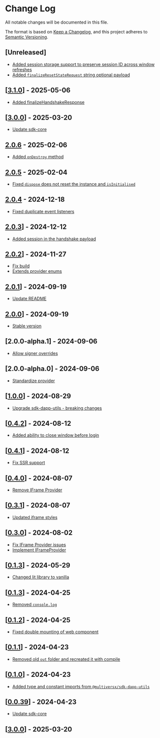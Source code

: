 # Change Log

All notable changes will be documented in this file.

The format is based on [Keep a Changelog](https://keepachangelog.com/en/1.0.0/),
and this project adheres to [Semantic Versioning](https://semver.org/spec/v2.0.0.html).

## [Unreleased]

- [Added session storage support to preserve session ID across window refreshes](https://github.com/multiversx/mx-sdk-js-web-wallet-cross-window-provider/pull/86)
- [Added `finalizeResetStateRequest` string optional payload](https://github.com/multiversx/mx-sdk-js-web-wallet-cross-window-provider/pull/85)


## [[3.1.0](https://github.com/multiversx/mx-sdk-js-web-wallet-cross-window-provider/pull/84)] - 2025-05-06

- [Added finalizeHandshakeResponse](https://github.com/multiversx/mx-sdk-js-web-wallet-cross-window-provider/pull/83)

## [[3.0.0](https://github.com/multiversx/mx-sdk-js-web-wallet-cross-window-provider/pull/82)] - 2025-03-20

- [Update sdk-core](https://github.com/multiversx/mx-sdk-js-web-wallet-cross-window-provider/pull/82)

## [2.0.6](https://github.com/multiversx/mx-sdk-js-web-wallet-cross-window-provider/pull/81) - 2025-02-06

- [Added `onDestroy` method](https://github.com/multiversx/mx-sdk-js-web-wallet-cross-window-provider/pull/80)

## [2.0.5](https://github.com/multiversx/mx-sdk-js-web-wallet-cross-window-provider/pull/79) - 2025-02-04

- [Fixed `dispose` does not reset the instance and `isInitialised`](https://github.com/multiversx/mx-sdk-js-web-wallet-cross-window-provider/pull/78)

## [2.0.4](https://github.com/multiversx/mx-sdk-js-web-wallet-cross-window-provider/pull/76) - 2024-12-18

- [Fixed duplicate event listeners](https://github.com/multiversx/mx-sdk-js-web-wallet-cross-window-provider/pull/75)

## [2.0.3](https://github.com/multiversx/mx-sdk-js-web-wallet-cross-window-provider/pull/74)] - 2024-12-12

- [Added session in the handshake payload](https://github.com/multiversx/mx-sdk-js-web-wallet-cross-window-provider/pull/73)

## [2.0.2](https://github.com/multiversx/mx-sdk-js-web-wallet-cross-window-provider/pull/70)] - 2024-11-27

- [Fix build](https://github.com/multiversx/mx-sdk-js-web-wallet-cross-window-provider/pull/71)
- [Extends provider enums](https://github.com/multiversx/mx-sdk-js-web-wallet-cross-window-provider/pull/69)

## [2.0.1](https://github.com/multiversx/mx-sdk-js-web-wallet-cross-window-provider/pull/68)] - 2024-09-19

- [Update README](https://github.com/multiversx/mx-sdk-js-web-wallet-cross-window-provider/pull/55)

## [2.0.0](https://github.com/multiversx/mx-sdk-js-web-wallet-cross-window-provider/pull/67)] - 2024-09-19

- [Stable version](https://github.com/multiversx/mx-sdk-js-web-wallet-cross-window-provider/pull/66)

## [2.0.0-alpha.1] - 2024-09-06

- [Allow signer overrides](https://github.com/multiversx/mx-sdk-js-web-wallet-cross-window-provider/commit/7fe6c7167588e7d58e291f6d978701bb1ad8d59a)

## [2.0.0-alpha.0] - 2024-09-06

- [Standardize provider](https://github.com/multiversx/mx-sdk-js-web-wallet-cross-window-provider/pull/65)

## [[1.0.0](https://github.com/multiversx/mx-sdk-js-web-wallet-cross-window-provider/pull/61)] - 2024-08-29

- [Upgrade sdk-dapp-utils - breaking changes](https://github.com/multiversx/mx-sdk-js-web-wallet-cross-window-provider/pull/60)

## [[0.4.2](https://github.com/multiversx/mx-sdk-js-web-wallet-cross-window-provider/pull/59)] - 2024-08-12

- [Added ability to close window before login](https://github.com/multiversx/mx-sdk-js-web-wallet-cross-window-provider/pull/58)

## [[0.4.1](https://github.com/multiversx/mx-sdk-js-web-wallet-cross-window-provider/pull/57)] - 2024-08-12

- [Fix SSR support](https://github.com/multiversx/mx-sdk-js-web-wallet-cross-window-provider/pull/56)

## [[0.4.0](https://github.com/multiversx/mx-sdk-js-web-wallet-cross-window-provider/pull/54)] - 2024-08-07

- [Remove IFrame Provider](https://github.com/multiversx/mx-sdk-js-web-wallet-cross-window-provider/pull/53)

## [[0.3.1](https://github.com/multiversx/mx-sdk-js-web-wallet-cross-window-provider/pull/52)] - 2024-08-07

- [Updated iframe styles](https://github.com/multiversx/mx-sdk-js-web-wallet-cross-window-provider/pull/50)

## [[0.3.0](https://github.com/multiversx/mx-sdk-js-web-wallet-cross-window-provider/pull/48)] - 2024-08-02

- [Fix IFrame Provider issues](https://github.com/multiversx/mx-sdk-js-web-wallet-cross-window-provider/pull/47)
- [Implement IFrameProvider](https://github.com/multiversx/mx-sdk-js-web-wallet-cross-window-provider/pull/46)

## [[0.1.3](https://github.com/multiversx/mx-sdk-js-web-wallet-cross-window-provider/pull/45)] - 2024-05-29

- [Changed lit library to vanilla](https://github.com/multiversx/mx-sdk-js-web-wallet-cross-window-provider/pull/44)

## [[0.1.3](https://github.com/multiversx/mx-sdk-js-web-wallet-cross-window-provider/pull/42)] - 2024-04-25

- [Removed `console.log`](https://github.com/multiversx/mx-sdk-js-web-wallet-cross-window-provider/pull/41)

## [[0.1.2](https://github.com/multiversx/mx-sdk-js-web-wallet-cross-window-provider/pull/40)] - 2024-04-25

- [Fixed double mounting of web component](https://github.com/multiversx/mx-sdk-js-web-wallet-cross-window-provider/pull/39)

## [[0.1.1](https://github.com/multiversx/mx-sdk-js-web-wallet-cross-window-provider/pull/38)] - 2024-04-23

- [Removed old `out` folder and recreated it with compile](https://github.com/multiversx/mx-sdk-js-web-wallet-cross-window-provider/pull/38)

## [[0.1.0](https://github.com/multiversx/mx-sdk-js-web-wallet-cross-window-provider/pull/37)] - 2024-04-23

- [Added type and constant imports from `@multiversx/sdk-dapp-utils`](https://github.com/multiversx/mx-sdk-js-web-wallet-cross-window-provider/pull/34)

## [[0.0.39](https://github.com/multiversx/mx-sdk-js-web-wallet-cross-window-provider/pull/33)] - 2024-04-23

- [Update sdk-core](https://github.com/multiversx/mx-sdk-js-web-wallet-cross-window-provider/pull/82)

## [[3.0.0](https://github.com/multiversx/mx-sdk-js-web-wallet-cross-window-provider/pull/82)] - 2025-03-20
